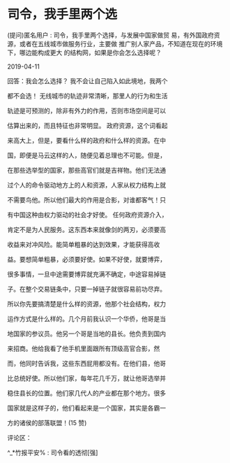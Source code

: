 # 司令，我手里两个选

(提问)匿名用户 : 司令，我手里两个选择，与发展中国家做贸 易，有外国政府资源，或者在五线城市做服务行业，主要做 推广别人家产品，不知道在现在的环境下，哪边能构成更大 的结构网，如果是你会怎么选择呢？

2019-04-11

回答：我会怎么选择？ 我不会让自己陷入如此境地，我两个

都不会选！ 无线城市的轨迹非常清晰，那里人的行为和生活

轨迹是可预测的，除非有外力的作用，否则市场空间是可以

估算出来的，而且特征也非常明显。 政府资源，这个词看起

来高大上，但是，要看什么样的政府和什么样的资源。在中

国，即便是马云这样的人，随便见着总理也不可能。但是，

在那些选举型的国家，那些高官们就是吉祥物。他们无法通

过个人的命令驱动地方上的人和资源，人家从权力结构上就

不需要鸟他。所以他们最大的作用是合影，对谁都客气！只

有中国这种由权力驱动的社会才好使。 任何政府资源介入，

肯定不是为人民服务。这东西本来就像剑的两刃，必须要高

收益来对冲风险。能简单粗暴的达到效果，才能获得高收

益。要想简单粗暴，必须要好使。如果不好使，就要博弈，

很多事情，一旦中途需要博弈就充满不确定，中途容易掉链

子。在整个交易链条中，只要一掉链子就很容易前功尽弃。

所以你先要搞清楚是什么样的资源，他那个社会结构，权力

运作方式是什么样的。几个月前我认识一个华侨，他哥是当

地国家的参议员。他另一个哥是当地的县长。他负责到国内

来招商。他给我看了他手机里面跟所有顶级高官合影，然

而，他同时告诉我，这些东西屁用都没有。在他们县，他哥

比总统好使。所以他们家，每年花几千万，就让他哥选举并

稳住县长的位置。他们家几代人的产业都在那个地方。很多

国家就是这样子的，他们看起来是一个国家，其实是各霸一

方的诸侯的部落联盟！(15 赞)

评论区：

^_*竹报平安% : 司令看的透彻[强]